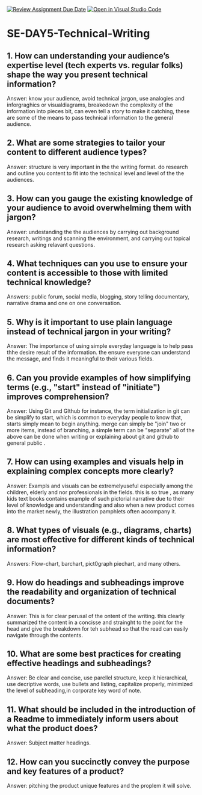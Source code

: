 [![Review Assignment Due Date](https://classroom.github.com/assets/deadline-readme-button-22041afd0340ce965d47ae6ef1cefeee28c7c493a6346c4f15d667ab976d596c.svg)](https://classroom.github.com/a/zsAR-pyY)
[![Open in Visual Studio Code](https://classroom.github.com/assets/open-in-vscode-2e0aaae1b6195c2367325f4f02e2d04e9abb55f0b24a779b69b11b9e10269abc.svg)](https://classroom.github.com/online_ide?assignment_repo_id=15707111&assignment_repo_type=AssignmentRepo)
# SE-DAY5-Technical-Writing
## 1. How can understanding your audience’s expertise level (tech experts vs. regular folks) shape the way you present technical information?
Answer:
know your audience, avoid technical jargon, use analogies and inforgraghics or visualdiagrams, breakedown the complexity of the information into pieces bit, can even tell a story to make it catching, these are some of the means to pass technical information to the general audience.

## 2. What are some strategies to tailor your content to different audience types?
Answer: 
structure is very important in the the writing format. do research and outline you content to fit into the technical level and level of the the audiences.

## 3. How can you gauge the existing knowledge of your audience to avoid overwhelming them with jargon?
Answer: 
undestanding the the audiences by carrying out background research, writings and scanning the environment, and carrying out topical research asking relavant questions.

## 4. What techniques can you use to ensure your content is accessible to those with limited technical knowledge?
Answers:
public forum, social media, blogging, story telling documentary, narrative drama and one on one conversation.

## 5. Why is it important to use plain language instead of technical jargon in your writing?
Answer: 
The importance of using simple everyday language is to help pass thhe desire result of the information. the ensure everyone can understand the message, and finds it meaningful to their various fields.

## 6. Can you provide examples of how simplifying terms (e.g., "start" instead of "initiate") improves comprehension?
Answer:
Using Git and GIthub for instance, the term initialization in git can be simplify to start, which is common to everyday people to know that, starts simply mean to begin anything. merge can simply be "join" two or more items, instead of branching, a simple term can be "separate" all of the above can be done when writing or explaining about git and github to general public .

## 7. How can using examples and visuals help in explaining complex concepts more clearly?
Answer: 
Exampls and visuals can be extremelyuseful especially among the children, elderly and nor professionals in the fields. this is so true , as many kids text books contains example of such pictorial narrative due to their level of knowledge and understanding and also when a new product comes into the market newly, the illustration pamphlets often accompany it.

## 8. What types of visuals (e.g., diagrams, charts) are most effective for different kinds of technical information?
Answers:
Flow-chart, barchart, pict0graph piechart, and many others.

## 9. How do headings and subheadings improve the readability and organization of technical documents?
Answer:
This is for clear perusal of the ontent of the writing. this clearly summarized the content in a concisse and strainght to the point for the head and give the breakdown for teh subhead so that the read can easily navigate through the contents.

## 10. What are some best practices for creating effective headings and subheadings?
Answer:
Be clear and concise, use parellel structure, keep it hierarchical, use decriptive words, use bullets and listing, capitalize properly, minimized the level of subheading,in corporate key word of note. 

## 11. What should be included in the introduction of a Readme to immediately inform users about what the product does?
Answer:
Subject matter headings.

## 12. How can you succinctly convey the purpose and key features of a product?
Answer: 
pitching the product unique features and the proplem it will solve.
